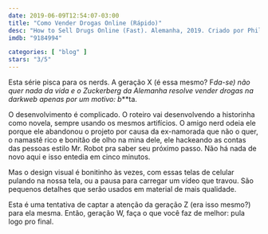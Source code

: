 ```yaml
---
date: 2019-06-09T12:54:07-03:00
title: "Como Vender Drogas Online (Rápido)"
desc: "How to Sell Drugs Online (Fast). Alemanha, 2019. Criado por Philipp Käßbohrer, Matthias Murmann, com Maximilian Mundt, Danilo Kamber, Lena Klenke."
imdb: "9184994"

categories: [ "blog" ]
stars: "3/5"
---
```

Esta série pisca para os nerds. A geração X (é essa mesmo? F*da-se) não quer nada da vida e o Zuckerberg da Alemanha resolve vender drogas na darkweb apenas por um motivo: b***ta.

O desenvolvimento é complicado. O roteiro vai desenvolvendo a historinha como novela, sempre usando os mesmos artifícios. O amigo nerd odeia ele porque ele abandonou o projeto por causa da ex-namorada que não o quer, o namastê rico e bonitão de olho na mina dele, ele hackeando as contas das pessoas estilo Mr. Robot pra saber seu próximo passo. Não há nada de novo aqui e isso entedia em cinco minutos.

Mas o design visual é bonitinho às vezes, com essas telas de celular pulando na nossa tela, ou a pausa para carregar um vídeo que travou. São pequenos detalhes que serão usados em material de mais qualidade.

Esta é uma tentativa de captar a atenção da geração Z (era isso mesmo?) para ela mesma. Então, geração W, faça o que você faz de melhor: pula logo pro final.
